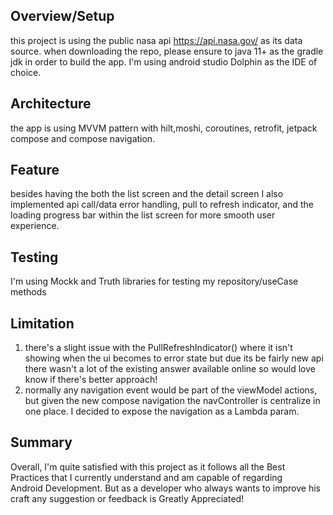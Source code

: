 ## Overview/Setup
this project is using the public nasa api https://api.nasa.gov/ as its data source.
when downloading the repo, please ensure to java 11+ as the gradle jdk in order to build the app.
I'm using android studio Dolphin as the IDE of choice.



## Architecture
the app is using  MVVM pattern with hilt,moshi, coroutines, retrofit, jetpack compose and compose navigation.

## Feature
besides having the both the list screen and the detail screen I also implemented
api call/data error handling, pull to refresh indicator, and the loading progress bar within the list screen for 
more smooth user experience.

## Testing
I'm using Mockk and Truth libraries for testing my repository/useCase methods

## Limitation
1. there's a slight issue with the PullRefreshIndicator() where it isn't showing when the ui becomes to error state
but due its be fairly new api there wasn't a lot of the existing answer available online so would love know if there's better approach!
2. normally any navigation event would be part of the viewModel actions, but given the new compose navigation the navController
is centralize in one place. I decided to expose the navigation as a Lambda param.

## Summary
Overall, I'm quite satisfied with this project as it follows all the Best Practices that I currently understand and am capable of regarding  
Android Development. But as a developer who always wants to improve his craft any suggestion or feedback is Greatly Appreciated!
